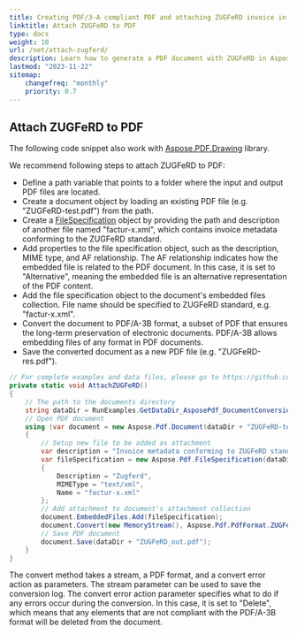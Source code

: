 ```yaml
---
title: Creating PDF/3-A compliant PDF and attaching ZUGFeRD invoice in C#
linktitle: Attach ZUGFeRD to PDF
type: docs
weight: 10
url: /net/attach-zugferd/
description: Learn how to generate a PDF document with ZUGFeRD in Aspose.PDF for .NET
lastmod: "2023-11-22"
sitemap:
    changefreq: "monthly"
    priority: 0.7
---
```

<script type="application/ld+json">
{
    "@context": "https://schema.org",
    "@type": "TechArticle",
    "headline": "Creating PDF/3-A compliant PDF and attaching ZUGFeRD invoice in C#",
    "alternativeHeadline": "Attach ZUGFeRD Invoices to PDF in C#",
    "abstract": "Discover the new functionality that allows developers to generate PDF documents compliant with PDF/A-3B and seamlessly attach ZUGFeRD invoices using C#. This feature simplifies the process of embedding invoice metadata in PDF files, ensuring long-term document preservation and compliance with electronic invoicing standards",
    "author": {
        "@type": "Person",
        "name": "Anastasiia Holub",
        "givenName": "Anastasiia",
        "familyName": "Holub",
        "url": "https://www.linkedin.com/in/anastasiia-holub-750430225/"
    },
    "genre": "pdf document generation",
    "wordcount": "429",
    "proficiencyLevel": "Beginner",
    "publisher": {
        "@type": "Organization",
        "name": "Aspose.PDF for .NET",
        "url": "https://products.aspose.com/pdf",
        "logo": "https://www.aspose.cloud/templates/aspose/img/products/pdf/aspose_pdf-for-net.svg",
        "alternateName": "Aspose",
        "sameAs": [
            "https://facebook.com/aspose.pdf/",
            "https://twitter.com/asposepdf",
            "https://www.youtube.com/channel/UCmV9sEg_QWYPi6BJJs7ELOg/featured",
            "https://www.linkedin.com/company/aspose",
            "https://stackoverflow.com/questions/tagged/aspose",
            "https://aspose.quora.com/",
            "https://aspose.github.io/"
        ],
        "contactPoint": [
            {
                "@type": "ContactPoint",
                "telephone": "+1 903 306 1676",
                "contactType": "sales",
                "areaServed": "US",
                "availableLanguage": "en"
            },
            {
                "@type": "ContactPoint",
                "telephone": "+44 141 628 8900",
                "contactType": "sales",
                "areaServed": "GB",
                "availableLanguage": "en"
            },
            {
                "@type": "ContactPoint",
                "telephone": "+61 2 8006 6987",
                "contactType": "sales",
                "areaServed": "AU",
                "availableLanguage": "en"
            }
        ]
    },
    "url": "/net/attach-zugferd/",
    "mainEntityOfPage": {
        "@type": "WebPage",
        "@id": "/net/attach-zugferd/"
    },
    "dateModified": "2024-11-25",
    "description": "Aspose.PDF can perform not only simple and easy tasks but also cope with more complex goals. Check the next section for advanced users and developers."
}
</script>

## Attach ZUGFeRD to PDF

The following code snippet also work with [Aspose.PDF.Drawing](/pdf/net/drawing/) library.

We recommend following steps to attach ZUGFeRD to PDF:

* Define a path variable that points to a folder where the input and output PDF files are located.
* Create a document object by loading an existing PDF file (e.g. "ZUGFeRD-test.pdf") from the path.
* Create a [FileSpecification](https://reference.aspose.com/pdf/net/aspose.pdf/filespecification/) object by providing the path and description of another file named "factur-x.xml", which contains invoice metadata conforming to the ZUGFeRD standard.
* Add properties to the file specification object, such as the description, MIME type, and AF relationship. The AF relationship indicates how the embedded file is related to the PDF document. In this case, it is set to "Alternative", meaning the embedded file is an alternative representation of the PDF content.
* Add the file specification object to the document's embedded files collection. File name should be specified to ZUGFeRD standard, e.g. "factur-x.xml".
* Convert the document to PDF/A-3B format, a subset of PDF that ensures the long-term preservation of electronic documents. PDF/A-3B allows embedding files of any format in PDF documents.
* Save the converted document as a new PDF file (e.g. "ZUGFeRD-res.pdf").

```cs
// For complete examples and data files, please go to https://github.com/aspose-pdf/Aspose.PDF-for-.NET
private static void AttachZUGFeRD()
{
    // The path to the documents directory
    string dataDir = RunExamples.GetDataDir_AsposePdf_DocumentConversion();
    // Open PDF document
    using (var document = new Aspose.Pdf.Document(dataDir + "ZUGFeRD-testInput.pdf"))
    {
        // Setup new file to be added as attachment
        var description = "Invoice metadata conforming to ZUGFeRD standard";
        var fileSpecification = new Aspose.Pdf.FileSpecification(dataDir + "ZUGFeRD-testXmlInput.xml", description)
        {
            Description = "Zugferd",
            MIMEType = "text/xml",
            Name = "factur-x.xml"
        };
        // Add attachment to document's attachment collection
        document.EmbeddedFiles.Add(fileSpecification);
        document.Convert(new MemoryStream(), Aspose.Pdf.PdfFormat.ZUGFeRD, Aspose.Pdf.ConvertErrorAction.Delete);
        // Save PDF document
        document.Save(dataDir + "ZUGFeRD_out.pdf");
    }
}
```

The convert method takes a stream, a PDF format, and a convert error action as parameters. The stream parameter can be used to save the conversion log. The convert error action parameter specifies what to do if any errors occur during the conversion. In this case, it is set to "Delete", which means that any elements that are not compliant with the PDF/A-3B format will be deleted from the document.
